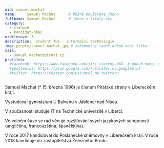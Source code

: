 ```yaml
---
uid: samuel.machat
name:     Samuel Machat      # běžně používáné jméno
fullname: Samuel Machat      # jméno s tituly etc.
category:
  - clenove
  - kandidat-obec
ordclenove: 3
description:  student TUL - informační technologie
img: people/samuel-machat.jpg # zakomentuj radek dokud není fotka
mail:
  - samuel.machat@pirati.cz
profiles:
  #facebook: https://www.facebook.com/jiri.stastny.666  # pokud nema, staci smazat tuto radku
  #googleplus: https://plus.google.com/+uzivatel.na.googleplus
  #twitter: https://twitter.com/uzivatel.na.twitteru
---
```


Samuel Machat (* 15. března 1996) je členem Pirátské strany v Libereckém kraji.

Vystudoval gymnázium U Balvanu v Jablonci nad Nisou.

V současnosti studuje IT na Technické univerzitě v Liberci.

Ve volném čase se rád věnuje rozšiřování svých jazykových schopností (angličtina, francouzština, španělština).

V roce 2017 kandidoval do Poslanecké sněmovny v Libereckém kraji. V roce 2018 kandiduje do zastupitelstva Železného Brodu.

